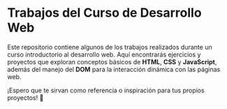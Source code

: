 # Trabajos del Curso de Desarrollo Web  

Este repositorio contiene algunos de los trabajos realizados durante un curso introductorio al desarrollo web. Aquí encontrarás ejercicios y proyectos que exploran conceptos básicos de **HTML**, **CSS** y **JavaScript**, además del manejo del **DOM** para la interacción dinámica con las páginas web.  

¡Espero que te sirvan como referencia o inspiración para tus propios proyectos! 🚀
